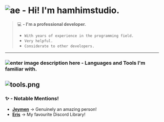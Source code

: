 
# ![ae](https://images-ext-1.discordapp.net/external/ul7Rpt4rVH441BA75CMz_S0utBJef4lA2fc_9Ozc7Ho/https/cdn-icons-png.flaticon.com/512/465/465226.png?width=40&height=40)  **- Hi! I'm hamhimstudio.**
> 💻 **- I'm a professional developer.**
> - `With years of experience in the programming field.`
> - `Very helpful.`
> - `Considerate to other developers.`
---
### ![enter image description here](https://images-ext-2.discordapp.net/external/JO66c8N8aslo2Hsa1iKKTlwBNOnGQOifnITjmjToDZg/https/cdn-icons-png.flaticon.com/512/365/365861.png?width=25&height=25) - Languages and Tools I'm familiar with.
![tools.png](https://media.discordapp.net/attachments/1004248856009129995/1063920134604992622/Untitled_design3-modified.png?width=205&height=51)
----
### ✨ - Notable Mentions!
- **[Jeymen](https://github.com/jeymen)** -> Genuinely an amazing person!
- **[Eris](https://abal.moe/Eris/)** -> My favourite Discord Library!

